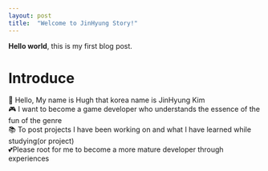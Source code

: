 ```yaml
---
layout: post
title:  "Welcome to JinHyung Story!"
---
```


**Hello world**, this is my first blog post.

# Introduce
🤗 Hello, My name is Hugh that korea name is JinHyung Kim <br>
🎮 I want to become a game developer who understands the essence of the fun of the genre <br>
📚 To post projects I have been working on and what I have learned while studying(or project) <br>
💕Please root for me to become a more mature developer through experiences <br>
